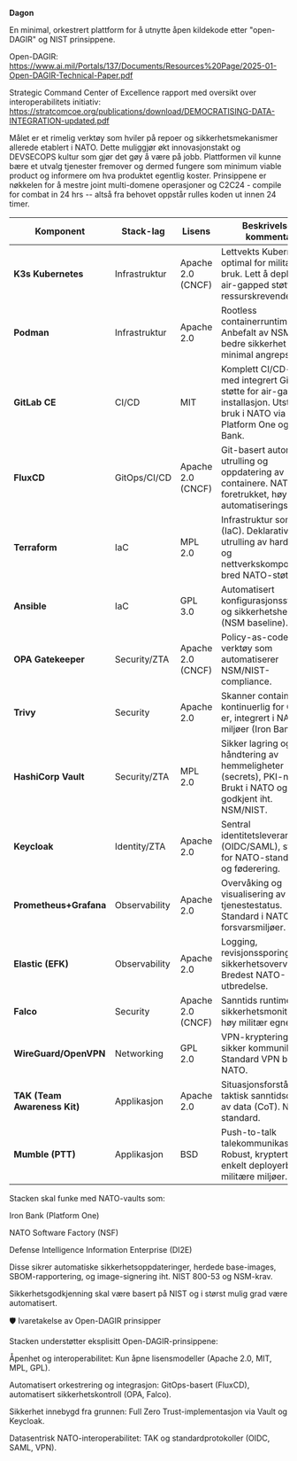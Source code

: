 **Dagon**


En minimal, orkestrert plattform for å utnytte åpen kildekode etter "open-DAGIR" og NIST prinsippene.

Open-DAGIR:
https://www.ai.mil/Portals/137/Documents/Resources%20Page/2025-01-Open-DAGIR-Technical-Paper.pdf

Strategic Command Center of Excellence rapport med oversikt over interoperabilitets initiativ:
https://stratcomcoe.org/publications/download/DEMOCRATISING-DATA-INTEGRATION-updated.pdf

Målet er et rimelig verktøy som hviler på repoer og sikkerhetsmekanismer allerede etablert i NATO.
Dette muliggjør økt innovasjonstakt og DEVSECOPS kultur som gjør det gøy å være på jobb.
Plattformen vil kunne bære et utvalg tjenester fremover og dermed fungere som minimum viable product og informere om hva produktet egentlig koster.
Prinsippene er nøkkelen for å mestre joint multi-domene operasjoner og C2C24 - compile for combat in 24 hrs -- altså fra behovet oppstår rulles koden ut innen 24 timer.


| Komponent                    | Stack-lag     | Lisens            | Beskrivelse / kommentar                                                                                                           |
| ---------------------------- | ------------- | ----------------- | --------------------------------------------------------------------------------------------------------------------------------- |
| **K3s Kubernetes**           | Infrastruktur | Apache 2.0 (CNCF) | Lettvekts Kubernetes optimal for militært bruk. Lett å deployere, air-gapped støtte, lite ressurskrevende.                        |
| **Podman**                   | Infrastruktur | Apache 2.0        | Rootless containerruntime. Anbefalt av NSM for bedre sikkerhet og minimal angrepsflate.                                           |
| **GitLab CE**                | CI/CD         | MIT               | Komplett CI/CD-miljø med integrert Git-repo, støtte for air-gap installasjon. Utstrakt bruk i NATO via Platform One og Iron Bank. |
| **FluxCD**                   | GitOps/CI/CD  | Apache 2.0 (CNCF) | Git-basert automatisk utrulling og oppdatering av containere. NATO-foretrukket, høy automatiseringsgrad.                          |
| **Terraform**                | IaC           | MPL 2.0           | Infrastruktur som kode (IaC). Deklarativ utrulling av hardware og nettverkskomponenter, bred NATO-støtte.                         |
| **Ansible**                  | IaC           | GPL 3.0           | Automatisert konfigurasjonsstyring og sikkerhetsherding (NSM baseline).                                                           |
| **OPA Gatekeeper**           | Security/ZTA  | Apache 2.0 (CNCF) | Policy-as-code-verktøy som automatiserer NSM/NIST-compliance.                                                                     |
| **Trivy**                    | Security      | Apache 2.0        | Skanner containere kontinuerlig for CVE-er, integrert i NATO-miljøer (Iron Bank).                                                 |
| **HashiCorp Vault**          | Security/ZTA  | MPL 2.0           | Sikker lagring og håndtering av hemmeligheter (secrets), PKI-nøkler. Brukt i NATO og godkjent iht. NSM/NIST.                      |
| **Keycloak**                 | Identity/ZTA  | Apache 2.0        | Sentral identitetsleverandør (OIDC/SAML), støtte for NATO-standarder og føderering.                                               |
| **Prometheus+Grafana**       | Observability | Apache 2.0        | Overvåking og visualisering av tjenestestatus. Standard i NATO- og forsvarsmiljøer.                                               |
| **Elastic (EFK)**            | Observability | Apache 2.0        | Logging, revisjonssporing, sikkerhetsovervåking. Bredest NATO-utbredelse.                                                         |
| **Falco**                    | Security      | Apache 2.0 (CNCF) | Sanntids runtime-sikkerhetsmonitorering, høy militær egnethet.                                                                    |
| **WireGuard/OpenVPN**        | Networking    | GPL 2.0           | VPN-kryptering og sikker kommunikasjon. Standard VPN brukt av NATO.                                                               |
| **TAK (Team Awareness Kit)** | Applikasjon   | Apache 2.0        | Situasjonsforståelse, taktisk sanntidsdeling av data (CoT). NATO-standard.                                                        |
| **Mumble (PTT)**             | Applikasjon   | BSD               | Push-to-talk talekommunikasjon. Robust, kryptert og enkelt deployerbart i militære miljøer.                                       |


Stacken skal funke med NATO-vaults som:

Iron Bank (Platform One)

NATO Software Factory (NSF)

Defense Intelligence Information Enterprise (DI2E)

Disse sikrer automatiske sikkerhetsoppdateringer, herdede base-images, SBOM-rapportering, og image-signering iht. NIST 800-53 og NSM-krav.

Sikkerhetsgodkjenning skal være basert på NIST og i størst mulig grad være automatisert.

🛡️ Ivaretakelse av Open-DAGIR prinsipper

Stacken understøtter eksplisitt Open-DAGIR-prinsippene:

Åpenhet og interoperabilitet: Kun åpne lisensmodeller (Apache 2.0, MIT, MPL, GPL).

Automatisert orkestrering og integrasjon: GitOps-basert (FluxCD), automatisert sikkerhetskontroll (OPA, Falco).

Sikkerhet innebygd fra grunnen: Full Zero Trust-implementasjon via Vault og Keycloak.

Datasentrisk NATO-interoperabilitet: TAK og standardprotokoller (OIDC, SAML, VPN).